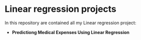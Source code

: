 # Linear regression projects
In this repository are contained all my Linear regression project:

* **Predictiong Medical Expenses Using Linear Regression**
